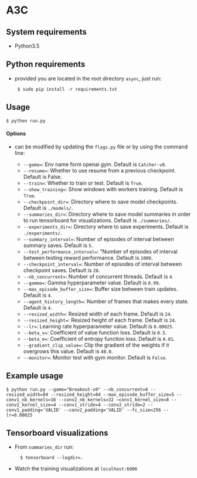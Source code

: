 # A3C

## System requirements

 - Python3.5

## Python requirements

 - provided you are located in the root directory ```async```, just run:

        $ sudo pip install -r requirements.txt

## Usage

    $ python run.py

#### Options

- can be modified by updating the ```flags.py``` file or by using the command line:

    * ```--game=```:  Env name form openai gym. Default is ```Catcher-v0```.
    * ```--resume=```:  Whether to use resume from a previous checkpoint. Default is False.
    * ```--train=```:  Whether to train or test. Default is ```True```.
    * ```--show_training=```:  Show windows with workers training. Default is ```True```.
    * ```--checkpoint_dir=```:  Directory where to save model checkpoints. Default is ```./models/```.
    * ```--summaries_dir=```:  Directory where to save model summaries in order to run tensorboard for visualizations. Default is ```./summaries/```.
    * ```--experiments_dir=```:  Directory where to save experiments. Default is ```./experiments/```.
    * ```--summary_interval=```:  Number of episodes of interval between summary saves. Default is ```5```.
    * ```--test_performance_interval=```:  "Number of episodes of interval between testing reward performance. Default is ```1000```.
    * ```--checkpoint_interval=```:  Number of episodes of interval between checkpoint saves. Default is ```20```.
    * ```--nb_concurrent=```:  Number of concurrent threads. Default is ```4```.
    * ```--gamma=```:  Gamma hyperparameter value. Default is ```0.99```.
    * ```--max_episode_buffer_size=```:  Buffer size between train updates. Default is ```4```.
    * ```--agent_history_length=```:  Number of frames that makes every state. Default is ```4```.
    * ```--resized_width=```:  Resized width of each frame. Default is ```24```.
    * ```--resized_height=```:  Resized height of each frame. Default is ```24```.
    * ```--lr=```:  Learning rate hyperparameter value. Default is ```0.00025```.
    * ```--beta_v=```:  Coefficient of value function loss. Default is ```0.5```.
    * ```--beta_e=```:  Coefficient of entropy function loss. Default is ```0.01```.
    * ```--gradient_clip_value=```:  Clip the gradient of the weights if it overgrows this value. Default is ```40.0```.
    * ```--monitor=```:  Monitor test with gym monitor. Default is ```False```.

## Example usage


    $ python run.py --game="Breakout-v0" --nb_concurrent=8 --resized_width=84 --resized_height=84 --max_episode_buffer_size=5 --conv1_nb_kernels=16 --conv2_nb_kernels=32 —conv1_kernel_size=8 --conv2_kernel_size=4 --conv1_stride=4 --conv2_stride=2 --conv1_padding='VALID' --conv2_padding='VALID' --fc_size=256 --lr=0.00025


## Tensorboard visualizations

* From ```summaries_dir``` run:
    
        $ tensorboard --logdir=.
    
* Watch the training visualizations at ```localhost:6006```
